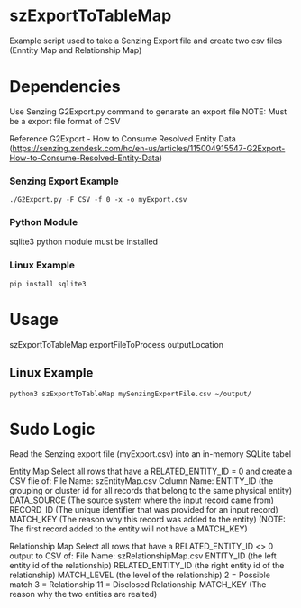 # szExportToTableMap
Example script used to take a Senzing Export file and create two csv files (Enntity Map and Relationship Map)

# Dependencies
Use Senzing G2Export.py command to genarate an export file
    NOTE: Must be a export file format of CSV

Reference
    G2Export - How to Consume Resolved Entity Data
        (https://senzing.zendesk.com/hc/en-us/articles/115004915547-G2Export-How-to-Consume-Resolved-Entity-Data)

### Senzing Export Example 
    ./G2Export.py -F CSV -f 0 -x -o myExport.csv

### Python Module
sqlite3 python module must be installed

### Linux Example
    pip install sqlite3

# Usage
szExportToTableMap exportFileToProcess outputLocation

## Linux Example
    python3 szExportToTableMap mySenzingExportFile.csv ~/output/ 

# Sudo Logic
Read the Senzing export file (myExport.csv) into an in-memory SQLite tabel

Entity Map
    Select all rows that have a RELATED_ENTITY_ID = 0 and create a CSV flie of:
        File Name: szEntityMap.csv
            Column Name:
            ENTITY_ID (the grouping or cluster id for all records that
                belong to the same physical entity)
            DATA_SOURCE (The source system where the input record came from)
            RECORD_ID (The unique identifier that was provided for an
               input record)
            MATCH_KEY (The reason why this record was added to the entity)
               (NOTE: The first record added to the entity will not
               have a MATCH_KEY)

Relationship Map
    Select all rows that have a RELATED_ENTITY_ID <> 0 output to CSV of:
        File Name: szRelationshipMap.csv
            ENTITY_ID (the left entity id of the relationship)
            RELATED_ENTITY_ID (the right entity id of the relationship)
            MATCH_LEVEL (the level of the relationship)
                2 = Possible match
                3 = Relationship
                11 = Disclosed Relationship
            MATCH_KEY (The reason why the two entities are realted)
